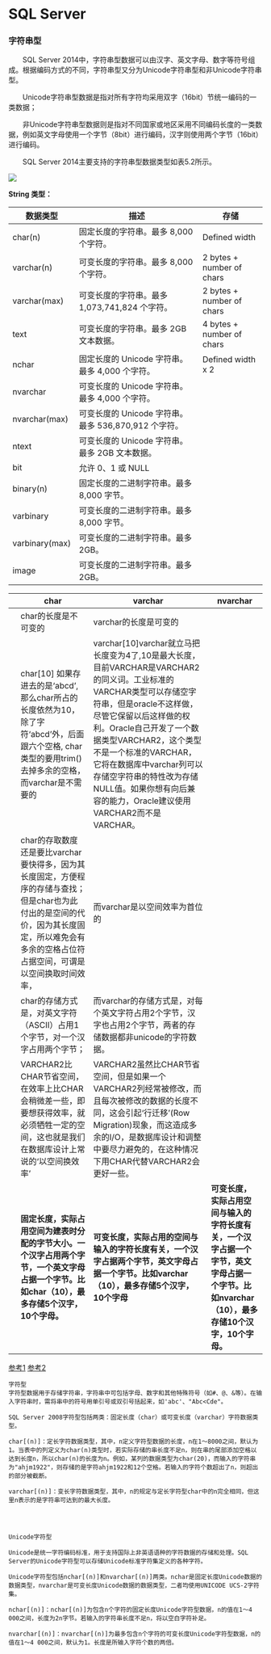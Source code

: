 # SQL Server

### 字符串型

　　SQL Server 2014中，字符串型数据可以由汉字、英文字母、数字等符号组成。根据编码方式的不同，字符串型又分为Unicode字符串型和非Unicode字符串型。

　　Unicode字符串型数据是指对所有字符均采用双字（16bit）节统一编码的一类数据；

　　非Unicode字符串型数据则是指对不同国家或地区采用不同编码长度的一类数据，例如英文字母使用一个字节（8bit）进行编码，汉字则使用两个字节（16bit）进行编码。

　　SQL Server 2014主要支持的字符串型数据类型如表5.2所示。

![](https://raw.githubusercontent.com/ZanderZhao/images/master/img2019/20191224232500.png)

 

**String 类型：**

| 数据类型       | 描述                                                 | 存储                      |
| -------------- | ---------------------------------------------------- | ------------------------- |
| char(n)        | 固定长度的字符串。最多 8,000 个字符。                | Defined width             |
| varchar(n)     | 可变长度的字符串。最多 8,000 个字符。                | 2 bytes + number of chars |
| varchar(max)   | 可变长度的字符串。最多 1,073,741,824 个字符。        | 2 bytes + number of chars |
| text           | 可变长度的字符串。最多 2GB 文本数据。                | 4 bytes + number of chars |
| nchar          | 固定长度的 Unicode 字符串。最多 4,000 个字符。       | Defined width x 2         |
| nvarchar       | 可变长度的 Unicode 字符串。最多 4,000 个字符。       |                           |
| nvarchar(max)  | 可变长度的 Unicode 字符串。最多 536,870,912 个字符。 |                           |
| ntext          | 可变长度的 Unicode 字符串。最多 2GB 文本数据。       |                           |
| bit            | 允许 0、1 或 NULL                                    |                           |
| binary(n)      | 固定长度的二进制字符串。最多 8,000 字节。            |                           |
| varbinary      | 可变长度的二进制字符串。最多 8,000 字节。            |                           |
| varbinary(max) | 可变长度的二进制字符串。最多 2GB。                   |                           |
| image          | 可变长度的二进制字符串。最多 2GB。                   |                           |



|      | char                                                         | varchar                                                      | nvarchar                                                     |
| ---- | ------------------------------------------------------------ | ------------------------------------------------------------ | ------------------------------------------------------------ |
|      | char的长度是不可变的                                         | varchar的长度是可变的                                        |                                                              |
|      | char[10] 如果存进去的是‘abcd’,那么char所占的长度依然为10，除了字符‘abcd’外，后面跟六个空格, char类型的要用trim()去掉多余的空格，而varchar是不需要的 | varchar[10]varchar就立马把长度变为4了,10是最大长度， 目前VARCHAR是VARCHAR2的同义词。工业标准的VARCHAR类型可以存储空字符串，但是oracle不这样做，尽管它保留以后这样做的权利。Oracle自己开发了一个数据类型VARCHAR2，这个类型不是一个标准的VARCHAR，它将在数据库中varchar列可以存储空字符串的特性改为存储NULL值。如果你想有向后兼容的能力，Oracle建议使用VARCHAR2而不是VARCHAR。 |                                                              |
|      | char的存取数度还是要比varchar要快得多，因为其长度固定，方便程序的存储与查找；但是char也为此付出的是空间的代价，因为其长度固定，所以难免会有多余的空格占位符占据空间，可谓是以空间换取时间效率， | 而varchar是以空间效率为首位的                                |                                                              |
|      | char的存储方式是，对英文字符（ASCII）占用1个字节，对一个汉字占用两个字节； | 而varchar的存储方式是，对每个英文字符占用2个字节，汉字也占用2个字节，两者的存储数据都非unicode的字符数据。 |                                                              |
|      | VARCHAR2比CHAR节省空间，在效率上比CHAR会稍微差一些，即要想获得效率，就必须牺牲一定的空间，这也就是我们在数据库设计上常说的‘以空间换效率’ | VARCHAR2虽然比CHAR节省空间，但是如果一个VARCHAR2列经常被修改，而且每次被修改的数据的长度不同，这会引起‘行迁移’(Row Migration)现象，而这造成多余的I/O，是数据库设计和调整中要尽力避免的，在这种情况下用CHAR代替VARCHAR2会更好一些。 |                                                              |
|      | **固定长度，实际占用空间为建表时分配的字节大小。一个汉字占用两个字节，一个英文字母占据一个字节。比如char（10），最多存储5个汉字，10个字母。** | **可变长度，实际占用的空间与输入的字符长度有关，一个汉字占据两个字节，英文字母占据一个字节。比如varchar（10），最多存储5个汉字，10个字母** | **可变长度，实际占用空间与输入的字符长度有关，一个汉字占据一个字节，英文字母占据一个字节。比如nvarchar（10），最多存储10个汉字，10个字母。** |

[参考1](https://zhidao.baidu.com/question/56951710.html)    [参考2](https://blog.csdn.net/zoeyen_/article/details/82428339)


 ```
字符型
字符型数据用于存储字符串，字符串中可包括字母、数字和其他特殊符号（如#、@、&等）。在输入字符串时，需将串中的符号用单引号或双引号括起来，如'abc'、"Abc<Cde"。

SQL Server 2008字符型包括两类：固定长度（char）或可变长度（varchar）字符数据类型。

char[(n)]：定长字符数据类型，其中，n定义字符型数据的长度，n在1～8000之间，默认为1。当表中的列定义为char(n)类型时，若实际存储的串长度不足n，则在串的尾部添加空格以达到长度n，所以char(n)的长度为n。例如，某列的数据类型为char(20)，而输入的字符串为"ahjm1922"，则存储的是字符ahjm1922和12个空格。若输入的字符个数超出了n，则超出的部分被截断。

varchar[(n)]：变长字符数据类型，其中，n的规定与定长字符型char中的n完全相同，但这里n表示的是字符串可达到的最大长度。




Unicode字符型

Unicode是统一字符编码标准，用于支持国际上非英语语种的字符数据的存储和处理。SQL Server的Unicode字符型可以存储Unicode标准字符集定义的各种字符。

Unicode字符型包括nchar[(n)]和nvarchar[(n)]两类。nchar是固定长度Unicode数据的数据类型，nvarchar是可变长度Unicode数据的数据类型，二者均使用UNICODE UCS-2字符集。

nchar[(n)]：nchar[(n)]为包含n个字符的固定长度Unicode字符型数据，n的值在1～4 000之间，长度为2n字节。若输入的字符串长度不足n，将以空白字符补足。

nvarchar[(n)]：nvarchar[(n)]为最多包含n个字符的可变长度Unicode字符型数据，n的值在1～4 000之间，默认为1。长度是所输入字符个数的两倍。
 ```


